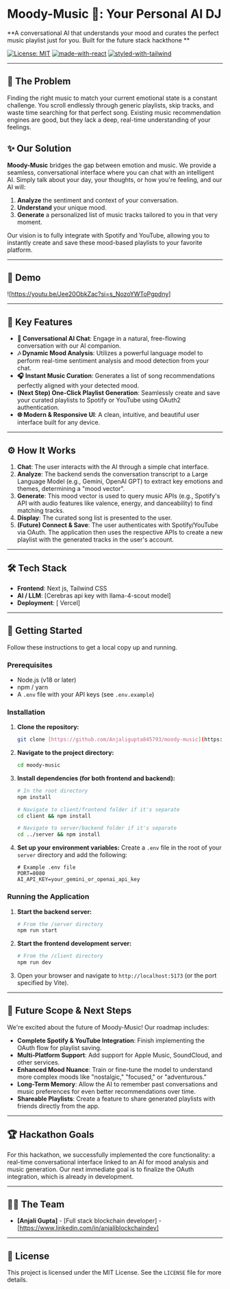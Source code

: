 # Moody-Music 🎵: Your Personal AI DJ

**A conversational AI that understands your mood and curates the perfect music playlist just for you. Built for the future stack hackthone **

[![License: MIT](https://img.shields.io/badge/License-MIT-yellow.svg)](https://opensource.org/licenses/MIT)
[![made-with-react](https://img.shields.io/badge/Made%20with-React-1f425f.svg)](https://reactjs.org/)
[![styled-with-tailwind](https://img.shields.io/badge/Styled%20with-Tailwind-38b2ac.svg)](https://tailwindcss.com/)

---

## 🚀 The Problem

Finding the right music to match your current emotional state is a constant challenge. You scroll endlessly through generic playlists, skip tracks, and waste time searching for that perfect song. Existing music recommendation engines are good, but they lack a deep, real-time understanding of your feelings.

## ✨ Our Solution

**Moody-Music** bridges the gap between emotion and music. We provide a seamless, conversational interface where you can chat with an intelligent AI. Simply talk about your day, your thoughts, or how you're feeling, and our AI will:

1.  **Analyze** the sentiment and context of your conversation.
2.  **Understand** your unique mood.
3.  **Generate** a personalized list of music tracks tailored to you in that very moment.

Our vision is to fully integrate with Spotify and YouTube, allowing you to instantly create and save these mood-based playlists to your favorite platform.

---

## 🎥 Demo


![https://youtu.be/Jee20ObkZac?si=s_NozoYWToPgpdny]

---

## 🌟 Key Features

* **🧠 Conversational AI Chat**: Engage in a natural, free-flowing conversation with our AI companion.
* **🎶 Dynamic Mood Analysis**: Utilizes a powerful language model to perform real-time sentiment analysis and mood detection from your chat.
* **🎧 Instant Music Curation**: Generates a list of song recommendations perfectly aligned with your detected mood.
* **(Next Step) One-Click Playlist Generation**: Seamlessly create and save your curated playlists to Spotify or YouTube using OAuth2 authentication.
* **🌐 Modern & Responsive UI**: A clean, intuitive, and beautiful user interface built for any device.

---

## ⚙️ How It Works

1.  **Chat**: The user interacts with the AI through a simple chat interface.
2.  **Analyze**: The backend sends the conversation transcript to a Large Language Model (e.g., Gemini, OpenAI GPT) to extract key emotions and themes, determining a "mood vector".
3.  **Generate**: This mood vector is used to query music APIs (e.g., Spotify's API with audio features like valence, energy, and danceability) to find matching tracks.
4.  **Display**: The curated song list is presented to the user.
5.  **(Future) Connect & Save**: The user authenticates with Spotify/YouTube via OAuth. The application then uses the respective APIs to create a new playlist with the generated tracks in the user's account.

---

## 🛠️ Tech Stack

* **Frontend**: Next js, Tailwind CSS
* **AI / LLM**: [Cerebras api key with llama-4-scout model]
* **Deployment**: [ Vercel]

---

## 🚀 Getting Started

Follow these instructions to get a local copy up and running.

### Prerequisites

* Node.js (v18 or later)
* npm / yarn
* A `.env` file with your API keys (see `.env.example`)

### Installation

1.  **Clone the repository:**
    ```sh
    git clone [https://github.com/Anjaligupta845793/moody-music](https://github.com/Anjaligupta845793/moody-music/edit/main/README.md)
    ```

2.  **Navigate to the project directory:**
    ```sh
    cd moody-music
    ```

3.  **Install dependencies (for both frontend and backend):**
    ```sh
    # In the root directory
    npm install

    # Navigate to client/frontend folder if it's separate
    cd client && npm install

    # Navigate to server/backend folder if it's separate
    cd ../server && npm install
    ```

4.  **Set up your environment variables:**
    Create a `.env` file in the root of your `server` directory and add the following:
    ```
    # Example .env file
    PORT=8080
    AI_API_KEY=your_gemini_or_openai_api_key
    
    ```

### Running the Application

1.  **Start the backend server:**
    ```sh
    # From the /server directory
    npm run start
    ```

2.  **Start the frontend development server:**
    ```sh
    # From the /client directory
    npm run dev
    ```

3.  Open your browser and navigate to `http://localhost:5173` (or the port specified by Vite).

---

## 🔮 Future Scope & Next Steps

We're excited about the future of Moody-Music! Our roadmap includes:

* **Complete Spotify & YouTube Integration**: Finish implementing the OAuth flow for playlist saving.
* **Multi-Platform Support**: Add support for Apple Music, SoundCloud, and other services.
* **Enhanced Mood Nuance**: Train or fine-tune the model to understand more complex moods like "nostalgic," "focused," or "adventurous."
* **Long-Term Memory**: Allow the AI to remember past conversations and music preferences for even better recommendations over time.
* **Shareable Playlists**: Create a feature to share generated playlists with friends directly from the app.

---

## 🏆 Hackathon Goals

For this hackathon, we successfully implemented the core functionality: a real-time conversational interface linked to an AI for mood analysis and music generation. Our next immediate goal is to finalize the OAuth integration, which is already in development.

---

## 🧑‍💻 The Team

* **[Anjali Gupta]** - [Full stack blockchain developer] - [https://www.linkedin.com/in/anjaliblockchaindev]


---

## 📄 License

This project is licensed under the MIT License. See the `LICENSE` file for more details.
